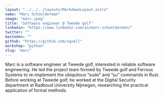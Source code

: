 ```yaml
---
layout: "../../../layouts/MarkdownLayout.astro"
name: "Marc Schoolderman"
image: "marc.jpeg"
title: "Software engineer @ Tweede golf"
linkedin: "https://www.linkedin.com/in/marc-schoolderman/"
twitter: ""
mastodon: ""
github: "https://github.com/squell"
workshop: "python"
slug: "marc"
---
```


Marc is a software engineer at Tweede golf, interested in reliable software engineering. He led the project team formed by Tweede golf and Ferrous Systems to re-implement the ubiquitous “sudo” and “su” commands in Rust. Before working at Tweede golf, he worked at the Digital Security department at Radboud University Nijmegen, researching the practical application of formal methods.